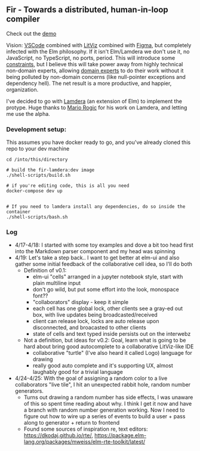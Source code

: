 ## Fir - Towards a distributed, human-in-loop compiler

Check out the [demo](https://fir-lamdera.lamdera.app/)

Vision: [VSCode](https://code.visualstudio.com/) combined with [LitViz](https://github.com/gicentre/litvis) combined with [Figma](https://www.figma.com/), but completely infected with the Elm
philosophy. If it isn't Elm/Lamdera we don't use it, no JavaScript, no TypeScript, no ports, period. This will introduce some [constraints](https://dashboard.lamdera.app/shouldnt-use), but I believe this will take power away from highly technical non-domain experts, allowing [domain experts](https://www.youtube.com/watch?v=PLFl95c-IiU&t=2115s) to do their work without it being polluted by non-domain concerns (like null-pointer exceptions and dependency hell). The net result is a more productive, and happier, organization.

I've decided to go with [Lamdera](https://dashboard.lamdera.app/features) (an extension of Elm) to implement the protype. Huge thanks to [Mario Rogic](https://github.com/supermario) for his work on Lamdera, and letting me use the alpha.


### Development setup:

This assumes you have docker ready to go, and you've already cloned this repo to your dev machine

```
cd /into/this/directory

# build the fir-lamdera:dev image
./shell-scripts/build.sh

# if you're editing code, this is all you need
docker-compose dev up


# If you need to lamdera install any dependencies, do so inside the container
./shell-scripts/bash.sh
```

### Log

 * 4/17-4/18: I started with some toy examples and dove a bit too head first into the Markdown parser component and my head was spinning
 * 4/19: Let's take a step back..
   I want to get better at elm-ui and also gather some initial feedback of the collaborative cell idea, so I'll do both
    * Definition of v0.1:
       * elm-ui "cells" arranged in a jupyter notebook style, start with plain multiline input
       * don't go wild, but put some effort into the look, monospace font??
       * "collaborators" display - keep it simple
       * each cell has one global lock, other clients see a gray-ed out box, with live updates being broadcasted/received
       * client can release lock, locks are auto release upon disconnected, and broacasted to other clients
       * state of cells and text typed inside persists out on the interwebz
   * Not a definition, but ideas for v0.2: Goal, learn what is going to be hard about bring good autocomplete to a collaborative LitViz-like IDE
       * collaborative "turtle" (I've also heard it called Logo) language for drawing
       * really good auto complete and it's supporting UX, almost laughably good for a trivial language
 * 4/24-4/25: With the goal of assigning a random color to a live collaborators "live tile", I hit an unexpected rabbit hole, random number generators.
   * Turns out drawing a random number has side effects, I was unaware of this so spent time reading about why. I think I get it now and have a branch with
     random number generation working. Now I need to figure out how to wire up a series of events to build a user + pass along to generator + return to frontend
   * Found some sources of inspiration re, text editors: https://dkodaj.github.io/rte/, https://package.elm-lang.org/packages/mweiss/elm-rte-toolkit/latest/
